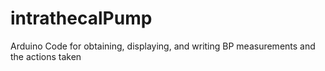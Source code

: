 # intrathecalPump
Arduino Code for obtaining, displaying, and writing BP measurements and the actions taken 
